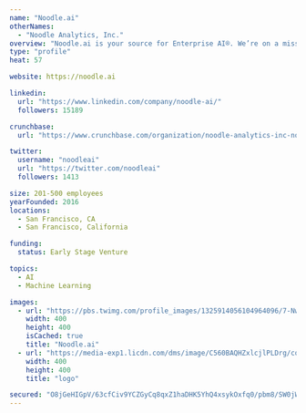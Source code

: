```yaml
---
name: "Noodle.ai"
otherNames:
  - "Noodle Analytics, Inc."
overview: "Noodle.ai is your source for Enterprise AI®. We’re on a mission to create a world without waste. We believe in AI for radical efficiency and extraordinary good. We push the limits of data science to give business leaders a view into the past and future, so that they can stop wasting time and resources now, helping you plan, make, and move goods and resources for manufacturers and complex supply chains."
type: "profile"
heat: 57

website: https://noodle.ai

linkedin:
  url: "https://www.linkedin.com/company/noodle-ai/"
  followers: 15189

crunchbase:
  url: "https://www.crunchbase.com/organization/noodle-analytics-inc-noodle-ai"

twitter:
  username: "noodleai"
  url: "https://twitter.com/noodleai"
  followers: 1413

size: 201-500 employees
yearFounded: 2016
locations:
  - San Francisco, CA
  - San Francisco, California

funding:
  status: Early Stage Venture

topics:
  - AI
  - Machine Learning

images:
  - url: "https://pbs.twimg.com/profile_images/1325914056104964096/7-NwPyR0_400x400.jpg"
    width: 400
    height: 400
    isCached: true
    title: "Noodle.ai"
  - url: "https://media-exp1.licdn.com/dms/image/C560BAQHZxlcjlPLDrg/company-logo_200_200/0?e=1594857600&v=beta&t=iBpJAM7fr1JSHWA_glLCxjgCHhD3YqXB83j9QicCdOs"
    width: 400
    height: 400
    title: "logo"

secured: "O8jGeHIGpV/63cfCiv9YCZGyCq8qxZ1haDHK5YhQ4xsykOxfq0/pbm8/SW0jWa+RTklmt8KFLTLMYJezZC5d1HXsWo9AVYIgkCMvFB5T+DJIkeS7L79vPfXzL+kmNs7b6HNnmiz/HFg/vxUZ+TlskixXUppREuMfFtDDGbxKLQBRKL495FXg5eme8E4F7tv4FXU3Ir51W/cxaEy2VlqLj57Gf1j0/6uW79gK9UOGq4QU1sn61coqGEW1W/+x+XEraPZMrQe61fa18bDgJkPoynMmmDCeuxMQ/bGwpb25HA48WlsMYdKHBhor2q2ReHRiAsO3t+5jrfzttwRfkXF8UR678ic6spsj9QtKTLLRGDnomhlm5e4V0H01MN+qhrmcjiwdNdNiXE+vtyqn9ipzmiEz/X9dxFkxRTMkAqB9Kjk=;5lwLFYeaFuq4o3bzNYyuQQ=="
---
```


